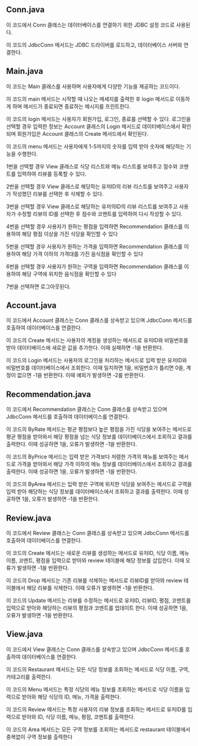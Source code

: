 ## Conn.java
이 코드에서 Conn 클래스는 데이터베이스를 연결하기 위한 JDBC 설정 코드로 사용된다.

이 코드의 JdbcConn 메서드는 JDBC 드라이버를 로드하고, 데이터베이스 서버와 연결한다.


## Main.java
이 코드는 Main 클래스를 사용하며 사용자에게 다양한 기능을 제공하는 코드이다. 

이 코드의 main 메서드는 시작할 때 나오는 메세지를 출력한 후 login 메서드로 이동하게 하며 메서드가 종료되면 종료하는 메시지를 프린트한다.

이 코드의 login 메서드는 사용자가 회원가입, 로그인, 종료를 선택할 수 있다. 로그인을 선택할 경우 입력한 정보는 Account 클래스의 Login 메서드로 데이터베이스에서 확인되며 회원가입은 Account 클래스의 Create 메서드에서 확인된다. 

이 코드의 menu 메서드는 사용자에게 1-5까지의 숫자를 입력 받아 숫자에 해당하는 기능을 수행한다.

1번을 선택할 경우 View 클래스로 식당 리스트와 메뉴 리스트를 보여주고 점수와 코멘트를 입력하여 리뷰를 등록할 수 있다.

2번을 선택할 경우 View 클래스로 해당하는 유저ID의 리뷰 리스트를 보여주고 사용자가 작성했던 리뷰를 선택한 후 삭제할 수 있다.

3번을 선택할 경우 View 클래스로 해당하는 유저의ID의 리뷰 리스트를 보여주고 사용자가 수정할 리뷰의 ID를 선택한 후 점수와 코멘트를 입력하여 다시 작성할 수 있다.

4번을 선택할 경우 사용자가 원하는 평점을 입력하면 Recommendation 클래스를 이용하여 해당 평점 이상을 가진 식당을 확인할 수 있다

5번을 선택할 경우 사용자가 원하는 가격을 입력하면 Recommendation 클래스를 이용하여 해당 가격 이하의 가격대를 가진 음식점을 확인할 수 있다

6번을 선택할 경우 사용자가 원하는 구역을 입력하면 Recommendation 클래스를 이용하여 해당 구역에 위치한 음식점을 확인할 수 있다

7번을 선택하면 로그아웃된다.


## Account.java
이 코드에서 Account 클래스는 Conn 클래스를 상속받고 있으며 JdbcConn 메서드를 호출하여 데이터베이스를 연결한다.

이 코드의 Create 메서드는 사용자의 계정을 생성하는 메서드로 유저ID와 비밀번호를 받아 데이터베이스에 새로운 값을 추가한다. 이때 실패하면 -1을 반환한다.

이 코드의 Login 메서드는 사용자의 로그인을 처리하는 메서드로 입력 받은 유저ID와 비밀번호를 데이터베이스에서 조회한다. 이때 일치하면 1을, 비밀번호가 틀리면 0을, 계정이 없으면 -1을 반환한다. 이때 예외가 발생하면 -2를 반환한다.

## Recommendation.java
이 코드에서 Recommendation 클래스는 Conn 클래스를 상속받고 있으며 JdbcConn 메서드를 호출하여 데이터베이스를 연결한다.

이 코드의 ByRate 메서드는 평균 평점보다 높은 평점을 가진 식당을 보여주는 메서드로 평균 평점을 받아와서 해당 평점을 넘는 식당 정보를 데이터베이스에서 조회하고 결과를 출력한다. 이때 성공하면 1을, 오류가 발생하면 -1을 반환한다.

이 코드의 ByPrice 메서드는 입력 받은 가격보다 저렴한 가격의 메뉴를 보여주는 메서드로 가격을 받아와서 해당 가격 이하의 메뉴 정보를 데이터베이스에서 조회하고 결과를 출력한다. 이때 성공하면 1을, 오류가 발생하면 -1을 반환한다.

이 코드의 ByArea 메서드는 입력 받은 구역에 위치한 식당을 보여주는 메서드로 구역을 입력 받아 해당하는 식당 정보를 데이터베이스에서 조회하고 결과를 출력한다. 이때 성공하면 1을, 오류가 발생하면 -1을 반환한다.

## Review.java
이 코드에서 Review 클래스는 Conn 클래스를 상속받고 있으며 JdbcConn 메서드를 호출하여 데이터베이스를 연결한다.

이 코드의 Create 메서드는 새로운 리뷰를 생성하는 메서드로 유저ID, 식당 이름, 메뉴 이름, 코멘트, 평점을 입력으로 받아와 review 테이블에 해당 정보를 삽입한다. 이때 오류가 발생하면 -1을 반환한다.

이 코드의 Drop 메서드는 기존 리뷰를 삭제하는 메서드로 리뷰ID를 받아와 review 테이블에서 해당 리뷰를 삭제한다. 이때 오류가 발생하면 -1을 반환한다.

이 코드의 Update 메서드는 리뷰를 수정하는 메서드로 유저ID, 리뷰ID, 평점, 코멘트를 입력으로 받아와 해당하는 리뷰의 평점과 코멘트를 업데이트 한다. 이때 성공하면 1을, 오류가 발생하면 -1을 반환한다.


## View.java
이 코드에서 View 클래스는 Conn 클래스를 상속받고 있으며 JdbcConn 메서드를 호출하여 데이터베이스를 연결한다.

이 코드의 Restaurant 메서드는 모든 식당 정보를 조회하는 메서드로 식당 이름, 구역, 카테고리를 출력한다.

이 코드의 Menu 메서드는 특정 식당의 메뉴 정보를 조회하는 메서드로 식당 이름을 입력으로 받아와 해당 식당의 ID, 메뉴, 가격을 출력한다.

이 코드의 Review 메서드는 특정 사용자의 리뷰 정보를 조회하는 메서드로 유저ID를 입력으로 받아와 ID, 식당 이름, 메뉴, 평점, 코멘트를 출력한다.

이 코드의 Area 메서드는 모든 구역 정보를 조회하는 메서드로 restaurant 테이블에서 중복없이 구역 정보를 출력한다
